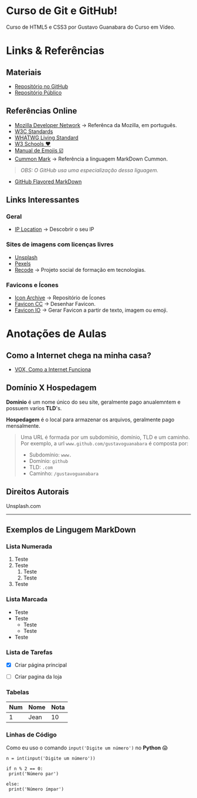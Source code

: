 
# Curso de Git e GitHub!
Curso de HTML5 e CSS3 por Gustavo Guanabara do Curso em Vídeo.

# Links & Referências

## Materiais 

* [Repositório no GitHub](https://github.com/gustavoguanabara/html-css)
* [Repositório Público](https://gustavoguanabara.github.io/)

## Referências Online

* [Mozilla Developer Network](https://developer.mozilla.org/pt-BR/docs/Web/Reference) -> Referênca da Mozilla, em português.
* [W3C Standards](https://html.spec.whatwg.org/)
* [WHATWG Living Standard](https://html.spec.whatwg.org/)
* [W3 Schools ❤️](https://www.w3schools.com/)
* [Manual de Emojis ☑️](https://github.com/ikatyang/emoji-cheat-sheet/blob/master/README.md)
* [Cummon Mark](https://commonmark.org/help/) -> Referência a linguagem MarkDown Cummon. 
> *OBS: O GitHub usa uma especialização dessa liguagem.*
* [GitHub Flavored MarkDown](https://github.github.com/gfm/)

## Links Interessantes
### Geral

* [IP Location](www.iplocation.net) -> Descobrir o seu IP
### Sites de imagens com licenças livres
   * [Unsplash](Unsplash.com) 
   * [Pexels](https://pexels.com)
* [Recode](https://recode.org.br/) -> Projeto social de formação em tecnologias.
### Favicons e Ícones
   * [Icon Archive](https://iconarchive.com) -> Repositório de Ícones
   * [Favicon CC](https://www.favicon.cc/) -> Desenhar Favicon.
   * [Favicon IO](https://favicon.io/) -> Gerar Favicon a partir de texto, imagem ou emoji.


# Anotações de Aulas


## Como a Internet chega na minha casa? 

* [VOX, Como a Internet Funciona](https://www.youtube.com/watch?v=TNQsmPf24go&ab_channel=Vox)

## Domínio X Hospedagem 

**Domínio** é um nome único do seu site, geralmente pago anualemntem e possuem varios **TLD**'s.

**Hospedagem** é o local para armazenar os arquivos, geralmente pago mensalmente.

> Uma URL é formada por um subdomínio, domínio, TLD e um caminho. Por exemplo, a url `www.github.com/gustavoguanabara` é composta por:
> + Subdomínio: `www.`
> + Domínio: `github`
> + TLD: `.com`
> + Caminho: `/gustavoguanabara`


## Direitos Autorais 
Unsplash.com




--- 
## Exemplos de Lingugem MarkDown

### Lista Numerada
1. Teste
2. Teste
   1. Teste
   2. Teste
3. Teste


### Lista Marcada
* Teste
* Teste
   * Teste
   * Teste
* Teste


### Lista de Tarefas
- [x] Criar página principal
- [ ] Criar pagina da loja


### Tabelas
Num | Nome | Nota
---|---|---
1 | Jean | 10


### Linhas de Código
Como eu uso o comando `input('Digite um número')` no **Python** 😱

```
n = int(input('Digite um número'))

if n % 2 == 0:
 print('Número par')
 
else:
 print('Número ímpar')
```

###
